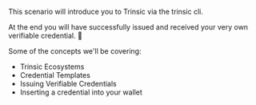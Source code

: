 This scenario will introduce you to Trinsic via the trinsic cli.

At the end you will have successfully issued and received your very own verifiable credential. &#127881;

Some of the concepts we'll be covering:

* Trinsic Ecosystems
* Credential Templates
* Issuing Verifiable Credentials
* Inserting a credential into your wallet